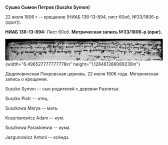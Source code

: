 **Сушко Сымон Петров (Suszko Symon)**

22 июля 1806 г -- крещение (НИАБ 136-13-894, лист 60об, №33/1806-р
(ориг)).

**НИАБ 136-13-894:** Лист 60об. **Метрическая запись №33/1806-р
(ориг).**

![](./media/f99ce7fd146ac32e0390f9eb414ee165d61c22d2.png){width="6.496527777777778in"
height="1.128461286089239in"}

Дедиловичская Покровская церковь. 22 июля 1806 года. Метрическая запись
о крещении.

Suszko Symon -- сын родителей с деревни Разлитье.

Suszko Piotr -- отец.

Suszkowa Marya -- мать.

Kuszniarewicz Adam -- кум.

Suszkowa Paraskiewia -- кума.

Jazgunowicz Antoni -- ксёндз.
